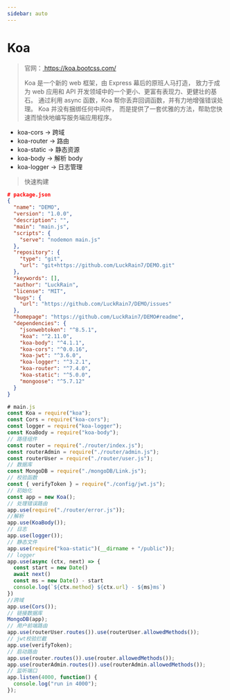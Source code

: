 ```yaml
---
sidebar: auto
---
```


# Koa

> 官网：[ https://koa.bootcss.com/ ](https://koa.bootcss.com/)
>
> Koa 是一个新的 web 框架，由 Express 幕后的原班人马打造， 致力于成为 web 应用和 API 开发领域中的一个更小、更富有表现力、更健壮的基石。 通过利用 async 函数，Koa 帮你丢弃回调函数，并有力地增强错误处理。 Koa 并没有捆绑任何中间件， 而是提供了一套优雅的方法，帮助您快速而愉快地编写服务端应用程序。 

- koa-cors -> 跨域
- koa-router -> 路由
- koa-static -> 静态资源
- koa-body -> 解析 body
- koa-logger -> 日志管理

> 快速构建

```json
# package.json
{
  "name": "DEMO",
  "version": "1.0.0",
  "description": "",
  "main": "main.js",
  "scripts": {
    "serve": "nodemon main.js"
  },
  "repository": {
    "type": "git",
    "url": "git+https://github.com/LuckRain7/DEMO.git"
  },
  "keywords": [],
  "author": "LuckRain",
  "license": "MIT",
  "bugs": {
    "url": "https://github.com/LuckRain7/DEMO/issues"
  },
  "homepage": "https://github.com/LuckRain7/DEMO#readme",
  "dependencies": {
    "jsonwebtoken": "^8.5.1",
    "koa": "^2.11.0",
    "koa-body": "^4.1.1",
    "koa-cors": "^0.0.16",
    "koa-jwt": "^3.6.0",
    "koa-logger": "^3.2.1",
    "koa-router": "^7.4.0",
    "koa-static": "^5.0.0",
    "mongoose": "^5.7.12"
  }
}
```

```js
# main.js
const Koa = require("koa");
const Cors = require("koa-cors");
const logger = require("koa-logger");
const KoaBody = require("koa-body");
// 路径组件
const router = require("./router/index.js");
const routerAdmin = require("./router/admin.js");
const routerUser = require("./router/user.js");
// 数据库
const MongoDB = require("./mongoDB/Link.js");
// 校验函数
const { verifyToken } = require("./config/jwt.js");
// 初始化
const app = new Koa();
// 处理错误路由
app.use(require("./router/error.js"));
//解析
app.use(KoaBody());
// 日志
app.use(logger());
// 静态文件
app.use(require("koa-static")(__dirname + "/public"));
// logger
app.use(async (ctx, next) => {
  const start = new Date()
  await next()
  const ms = new Date() - start
  console.log(`${ctx.method} ${ctx.url} - ${ms}ms`)
})
//跨域
app.use(Cors());
// 链接数据库
MongoDB(app);
// 用户前端路由
app.use(routerUser.routes()).use(routerUser.allowedMethods());
// jwt校验拦截
app.use(verifyToken);
// 启动路由
app.use(router.routes()).use(router.allowedMethods());
app.use(routerAdmin.routes()).use(routerAdmin.allowedMethods());
// 监听端口
app.listen(4000, function() {
  console.log("run in 4000");
});
```

